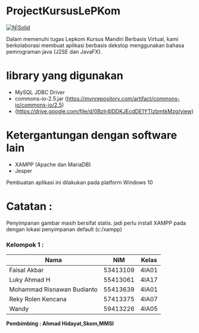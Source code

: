 # ProjectKursusLePKom

[![N|Solid](http://lepkom.gunadarma.ac.id//template/templateKecot/images/index_02.jpg)](vm.lepkom.gunadarma.ac.id/)

Dalam memenuhi tugas Lepkom Kursus Mandiri Berbasis Virtual, kami berkolaborasi membuat aplikasi berbasis dekstop menggunakan bahasa pemrograman java (J2SE dan JavaFX).

# library yang digunakan
  - MySQL JDBC Driver
  - commons-io-2.5.jar (https://mvnrepository.com/artifact/commons-io/commons-io/2.5)
  - (https://drive.google.com/file/d/0BzIr4IDDKJEcdDE1YTlzbmtkMzg/view)

# Ketergantungan dengan software lain
  - XAMPP (Apache dan MariaDB)
  - Jesper

Pembuatan aplikasi ini dilakukan pada platform Windows 10

# Catatan :
Penyimpanan gambar masih bersifat statis. jadi perlu install XAMPP pada dengan lokasi penyimpanan default (c:/xampp)

### Kelompok 1 :

| Nama | NIM | Kelas |
| ------ | ------ | ------ |
| Faisal Akbar | 53413109 | 4IA01 |
| Luky Ahmad H   | 55413061 | 4IA17 |
| Mohammad Risnawan Budianto | 55413639 | 4IA01 |
| Reky Rolen Kencana | 57413375 | 4IA07 |
| Wandy | 59413226 | 4IA05 |

**Pembimbing : Ahmad Hidayat,Skom,MMSI**
